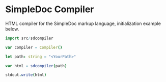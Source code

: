 # SimpleDoc Compiler

HTML compiler for the SimpleDoc markup language, initialization example below.

```nim
import src/sdcompiler

var compiler = Compiler()

let path: string = "<YourPath>"

var html = sdcompiler(path)

stdout.write(html)
```
